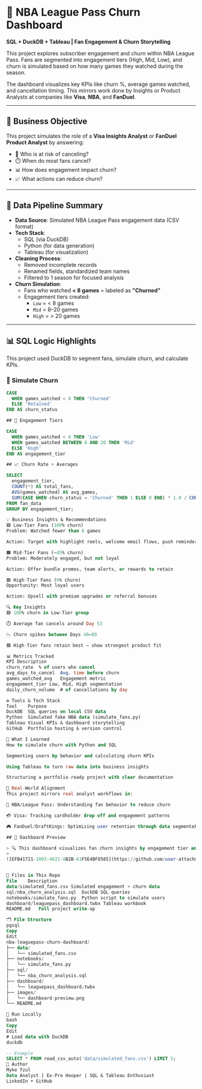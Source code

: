 # 🏀 NBA League Pass Churn Dashboard

**SQL + DuckDB + Tableau | Fan Engagement & Churn Storytelling**

This project explores subscriber engagement and churn within NBA League Pass. Fans are segmented into engagement tiers (High, Mid, Low), and churn is simulated based on how many games they watched during the season.

The dashboard visualizes key KPIs like churn %, average games watched, and cancellation timing. This mirrors work done by Insights or Product Analysts at companies like **Visa**, **NBA**, and **FanDuel**.

---

## 🎯 Business Objective

This project simulates the role of a **Visa Insights Analyst** or **FanDuel Product Analyst** by answering:

- 🧠 Who is at risk of canceling?
- ⏱️ When do most fans cancel?
- 📊 How does engagement impact churn?
- 📈 What actions can reduce churn?

---

## 🔄 Data Pipeline Summary

- **Data Source**: Simulated NBA League Pass engagement data (CSV format)
- **Tech Stack**:
  - SQL (via DuckDB)
  - Python (for data generation)
  - Tableau (for visualization)
- **Cleaning Process**:
  - Removed incomplete records
  - Renamed fields, standardized team names
  - Filtered to 1 season for focused analysis
- **Churn Simulation**:
  - Fans who watched **< 8 games** = labeled as **"Churned"**
  - Engagement tiers created:
    - `Low` = < 8 games
    - `Mid` = 8–20 games
    - `High` = > 20 games

---

## 📊 SQL Logic Highlights

This project used DuckDB to segment fans, simulate churn, and calculate KPIs.

### 🧩 Simulate Churn
```sql
CASE 
  WHEN games_watched < 8 THEN 'Churned'
  ELSE 'Retained'
END AS churn_status

## 🧪 Engagement Tiers

CASE 
  WHEN games_watched < 8 THEN 'Low'
  WHEN games_watched BETWEEN 8 AND 20 THEN 'Mid'
  ELSE 'High'
END AS engagement_tier

## 📈 Churn Rate + Averages

SELECT 
  engagement_tier,
  COUNT(*) AS total_fans,
  AVG(games_watched) AS avg_games,
  SUM(CASE WHEN churn_status = 'Churned' THEN 1 ELSE 0 END) * 1.0 / COUNT(*) AS churn_rate
FROM fan_data
GROUP BY engagement_tier;

💡 Business Insights & Recommendations
🟥 Low-Tier Fans (100% churn)
Problem: Watched fewer than 8 games

Action: Target with highlight reels, welcome email flows, push reminders

🟧 Mid-Tier Fans (~45% churn)
Problem: Moderately engaged, but not loyal

Action: Offer bundle promos, team alerts, or rewards to retain

🟩 High-Tier Fans (0% churn)
Opportunity: Most loyal users

Action: Upsell with premium upgrades or referral bonuses

🔍 Key Insights
🟥 100% churn in Low-Tier group

⏱️ Average fan cancels around Day 53

📉 Churn spikes between Days 40–80

🟩 High-Tier fans retain best — show strongest product fit

📊 Metrics Tracked
KPI	Description
churn_rate	% of users who cancel
avg_days_to_cancel	Avg. time before churn
games_watched_avg	Engagement metric
engagement_tier	Low, Mid, High segmentation
daily_churn_volume	# of cancellations by day

⚙️ Tools & Tech Stack
Tool	Purpose
DuckDB	SQL queries on local CSV data
Python	Simulated fake NBA data (simulate_fans.py)
Tableau	Visual KPIs & dashboard storytelling
GitHub	Portfolio hosting & version control

🧠 What I Learned
How to simulate churn with Python and SQL

Segmenting users by behavior and calculating churn KPIs

Using Tableau to turn raw data into business insights

Structuring a portfolio-ready project with clear documentation

🔗 Real-World Alignment
This project mirrors real analyst workflows in:

🏀 NBA/League Pass: Understanding fan behavior to reduce churn

💳 Visa: Tracking cardholder drop-off and engagement patterns

🎮 FanDuel/DraftKings: Optimizing user retention through data segmentation

## 📸 Dashboard Preview

> 🔍 This dashboard visualizes fan churn insights by engagement tier and cancel timing.
> 
![EFB41721-1003-4821-8B2B-61F5E4BF8585](https://github.com/user-attachments/assets/5a8459c0-b836-4436-8c89-66fe66abeeb3)


📁 Files in This Repo
File	Description
data/simulated_fans.csv	Simulated engagement + churn data
sql/nba_churn_analysis.sql	DuckDB SQL queries
notebooks/simulate_fans.py	Python script to simulate users
dashboard/leaguepass_dashboard.twbx	Tableau workbook
README.md	Full project write-up

🗂️ File Structure
pgsql
Copy
Edit
nba-leaguepass-churn-dashboard/
├── data/
│   └── simulated_fans.csv
├── notebooks/
│   └── simulate_fans.py
├── sql/
│   └── nba_churn_analysis.sql
├── dashboard/
│   └── leaguepass_dashboard.twbx
├── images/
│   └── dashboard-preview.png
└── README.md

🚀 Run Locally
bash
Copy
Edit
# Load data with DuckDB
duckdb

-- Example
SELECT * FROM read_csv_auto('data/simulated_fans.csv') LIMIT 5;
🧠 Author
Myke Tzul
Data Analyst | Ex-Pro Hooper | SQL & Tableau Enthusiast
LinkedIn • GitHub
